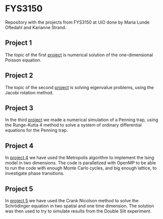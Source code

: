 # FYS3150
Repository with the projects from FYS3150 at UiO done by Maria Lunde Oftedahl and Karianne Strand.

## Project 1

The topic of the first [project](https://github.com/mariaoftedahl/FYS3150/tree/main/Project_1) is numerical solution of the one-dimensional Poisson equation. 

## Project 2

The topic of the second [project](https://github.com/mariaoftedahl/FYS3150/tree/main/Project_2) is solving eigenvalue problems, using the Jacobi rotation method. 

## Project 3

In the third [project](https://github.com/mariaoftedahl/FYS3150/tree/main/Project_3) we made a numerical simulation of a Penning trap, using the Runge-Kutta 4 method to solve a system of ordinary differential equations for the Penning trap.

## Project 4

In [project 4](https://github.com/mariaoftedahl/FYS3150/tree/main/Project_4) we have used the Metropolis algorithm to implement the Ising model in two dimensions. The code is parallelized with OpenMP to be able to run the code with enough Monte Carlo cycles, and big enough lattice, to investigate phase transitions.

## Project 5

In [project 5](https://github.com/mariaoftedahl/FYS3150/tree/main/Project_5) we have used the Crank Nicolson method to solve the Schrödinger equation in two spatial and one time dimension. The solution was then used to try to simulate results from the Double Slit experiment. 


